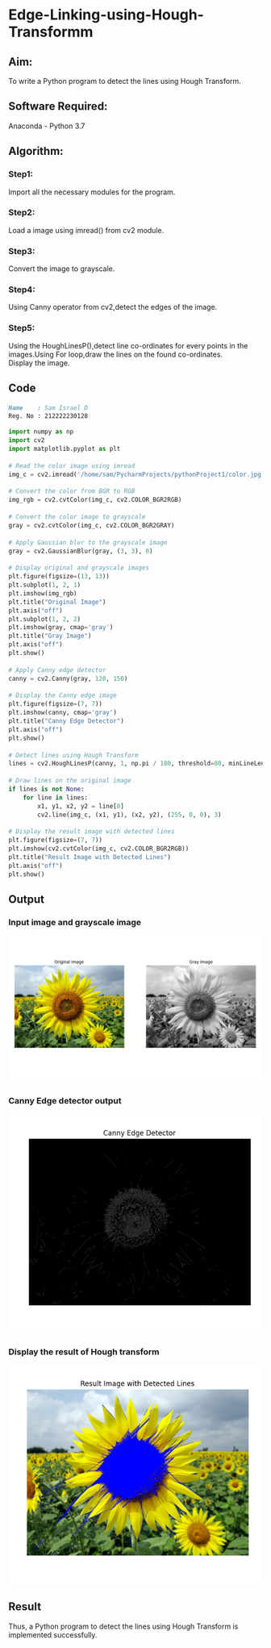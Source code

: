 # Edge-Linking-using-Hough-Transformm
## Aim:
To write a Python program to detect the lines using Hough Transform.

## Software Required:
Anaconda - Python 3.7

## Algorithm:
### Step1:

Import all the necessary modules for the program.
### Step2:

Load a image using imread() from cv2 module.
### Step3:

Convert the image to grayscale.
### Step4:

Using Canny operator from cv2,detect the edges of the image.
### Step5:

Using the HoughLinesP(),detect line co-ordinates for every points in the images.Using For loop,draw the lines on the found co-ordinates. Display the image.

## Code
```md
Name    : Sam Israel D
Reg. No : 212222230128
```
```python
import numpy as np
import cv2
import matplotlib.pyplot as plt

# Read the color image using imread
img_c = cv2.imread('/home/sam/PycharmProjects/pythonProject1/color.jpg')  

# Convert the color from BGR to RGB
img_rgb = cv2.cvtColor(img_c, cv2.COLOR_BGR2RGB)

# Convert the color image to grayscale
gray = cv2.cvtColor(img_c, cv2.COLOR_BGR2GRAY)

# Apply Gaussian blur to the grayscale image
gray = cv2.GaussianBlur(gray, (3, 3), 0)

# Display original and grayscale images
plt.figure(figsize=(13, 13))
plt.subplot(1, 2, 1)
plt.imshow(img_rgb)
plt.title("Original Image")
plt.axis("off")
plt.subplot(1, 2, 2)
plt.imshow(gray, cmap='gray')
plt.title("Gray Image")
plt.axis("off")
plt.show()

# Apply Canny edge detector
canny = cv2.Canny(gray, 120, 150)

# Display the Canny edge image
plt.figure(figsize=(7, 7))
plt.imshow(canny, cmap='gray')
plt.title("Canny Edge Detector")
plt.axis("off")
plt.show()

# Detect lines using Hough Transform
lines = cv2.HoughLinesP(canny, 1, np.pi / 180, threshold=80, minLineLength=50, maxLineGap=250)

# Draw lines on the original image
if lines is not None:
    for line in lines:
        x1, y1, x2, y2 = line[0]
        cv2.line(img_c, (x1, y1), (x2, y2), (255, 0, 0), 3)

# Display the result image with detected lines
plt.figure(figsize=(7, 7))
plt.imshow(cv2.cvtColor(img_c, cv2.COLOR_BGR2RGB))
plt.title("Result Image with Detected Lines")
plt.axis("off")
plt.show()

```
## Output

### Input image and grayscale image
![output](./images/p1.png)

### Canny Edge detector output
![output](./images/p2.png)

### Display the result of Hough transform
![output](./images/p3.png)

## Result

Thus, a Python program to detect the lines using Hough Transform is implemented successfully.